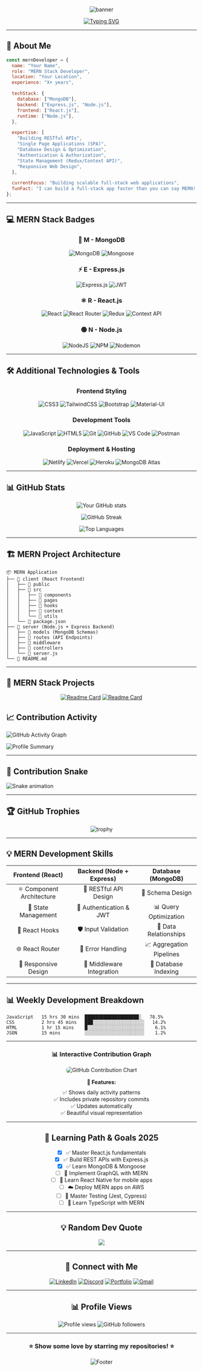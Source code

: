 <div align="center">
<img src="./banner.png" alt="banner">
</div>

<div align="center">

[![Typing SVG](https://readme-typing-svg.herokuapp.com?font=Fira+Code&pause=1000&color=2E9EFF&center=true&vCenter=true&width=435&lines=MERN+Stack+Developer;MongoDB+%7C+Express+%7C+React+%7C+Node.js;Full+Stack+JavaScript+Developer;Building+Scalable+Web+Applications)](https://git.io/typing-svg)

</div>

---

## 🚀 About Me

```javascript
const mernDeveloper = {
  name: "Your Name",
  role: "MERN Stack Developer",
  location: "Your Location",
  experience: "X+ years",

  techStack: {
    database: ["MongoDB"],
    backend: ["Express.js", "Node.js"],
    frontend: ["React.js"],
    runtime: ["Node.js"],
  },

  expertise: [
    "Building RESTful APIs",
    "Single Page Applications (SPA)",
    "Database Design & Optimization",
    "Authentication & Authorization",
    "State Management (Redux/Context API)",
    "Responsive Web Design",
  ],

  currentFocus: "Building scalable full-stack web applications",
  funFact: "I can build a full-stack app faster than you can say MERN! 🚀",
};
```

---

## 💻 MERN Stack Badges

<div align="center">

### 🍃 **M** - MongoDB

![MongoDB](https://img.shields.io/badge/MongoDB-%234ea94b.svg?style=for-the-badge&logo=mongodb&logoColor=white)
![Mongoose](https://img.shields.io/badge/Mongoose-880000.svg?style=for-the-badge&logo=mongoose&logoColor=white)

### ⚡ **E** - Express.js

![Express.js](https://img.shields.io/badge/express.js-%23404d59.svg?style=for-the-badge&logo=express&logoColor=%2361DAFB)
![JWT](https://img.shields.io/badge/JWT-black?style=for-the-badge&logo=JSON%20web%20tokens)

### ⚛️ **R** - React.js

![React](https://img.shields.io/badge/react-%2320232a.svg?style=for-the-badge&logo=react&logoColor=%2361DAFB)
![React Router](https://img.shields.io/badge/React_Router-CA4245?style=for-the-badge&logo=react-router&logoColor=white)
![Redux](https://img.shields.io/badge/redux-%23593d88.svg?style=for-the-badge&logo=redux&logoColor=white)
![Context API](https://img.shields.io/badge/Context--Api-000000?style=for-the-badge&logo=react)

### 🟢 **N** - Node.js

![NodeJS](https://img.shields.io/badge/node.js-6DA55F?style=for-the-badge&logo=node.js&logoColor=white)
![NPM](https://img.shields.io/badge/NPM-%23CB3837.svg?style=for-the-badge&logo=npm&logoColor=white)
![Nodemon](https://img.shields.io/badge/NODEMON-%23323330.svg?style=for-the-badge&logo=nodemon&logoColor=%BBDEAD)

</div>

---

## 🛠️ Additional Technologies & Tools

<div align="center">

### Frontend Styling

![CSS3](https://img.shields.io/badge/css3-%231572B6.svg?style=for-the-badge&logo=css3&logoColor=white)
![TailwindCSS](https://img.shields.io/badge/tailwindcss-%2338B2AC.svg?style=for-the-badge&logo=tailwind-css&logoColor=white)
![Bootstrap](https://img.shields.io/badge/bootstrap-%238511FA.svg?style=for-the-badge&logo=bootstrap&logoColor=white)
![Material-UI](https://img.shields.io/badge/MUI-%230081CB.svg?style=for-the-badge&logo=mui&logoColor=white)

### Development Tools

![JavaScript](https://img.shields.io/badge/javascript-%23323330.svg?style=for-the-badge&logo=javascript&logoColor=%23F7DF1E)
![HTML5](https://img.shields.io/badge/html5-%23E34F26.svg?style=for-the-badge&logo=html5&logoColor=white)
![Git](https://img.shields.io/badge/git-%23F05033.svg?style=for-the-badge&logo=git&logoColor=white)
![GitHub](https://img.shields.io/badge/github-%23121011.svg?style=for-the-badge&logo=github&logoColor=white)
![VS Code](https://img.shields.io/badge/Visual%20Studio%20Code-0078d4.svg?style=for-the-badge&logo=visual-studio-code&logoColor=white)
![Postman](https://img.shields.io/badge/Postman-FF6C37?style=for-the-badge&logo=postman&logoColor=white)

### Deployment & Hosting

![Netlify](https://img.shields.io/badge/netlify-%23000000.svg?style=for-the-badge&logo=netlify&logoColor=#00C7B7)
![Vercel](https://img.shields.io/badge/vercel-%23000000.svg?style=for-the-badge&logo=vercel&logoColor=white)
![Heroku](https://img.shields.io/badge/heroku-%23430098.svg?style=for-the-badge&logo=heroku&logoColor=white)
![MongoDB Atlas](https://img.shields.io/badge/MongoDB%20Atlas-4DB33D?style=for-the-badge&logo=mongodb&logoColor=white)

</div>

---

## 📊 GitHub Stats

<div align="center">

![Your GitHub stats](https://github-readme-stats.vercel.app/api?username=Abdur-Rahman-Apu&show_icons=true&theme=great-gatsby&hide_border=true&count_private=true)

![GitHub Streak](https://streak-stats.demolab.com?user=Abdur-Rahman-Apu&theme=onedark&hide_border=true)

![Top Languages](https://github-readme-stats.vercel.app/api/top-langs/?username=Abdur-Rahman-Apu&theme=great-gatsby&hide_border=true&layout=compact&langs_count=8)

</div>

---

## 🏗️ MERN Project Architecture

```
📦 MERN Application
├── 📁 client (React Frontend)
│   ├── 📁 public
│   ├── 📁 src
│   │   ├── 📁 components
│   │   ├── 📁 pages
│   │   ├── 📁 hooks
│   │   ├── 📁 context
│   │   └── 📁 utils
│   └── 📄 package.json
├── 📁 server (Node.js + Express Backend)
│   ├── 📁 models (MongoDB Schemas)
│   ├── 📁 routes (API Endpoints)
│   ├── 📁 middleware
│   ├── 📁 controllers
│   └── 📄 server.js
└── 📄 README.md
```

---

## 🎯 MERN Stack Projects

<div align="center">

[![Readme Card](https://github-readme-stats.vercel.app/api/pin/?username=Abdur-Rahman-Apu&repo=Bobbili-urban-development-authority&theme=great-gatsby)](https://github.com/Bobbili-urban-development-authority/fullstack-residential-plan-app)
[![Readme Card](https://github-readme-stats.vercel.app/api/pin/?username=Abdur-Rahman-Apu&repo=SDS-Consultancy-Service-Exam-App-Client&theme=great-gatsby)](https://github.com/Abdur-Rahman-Apu/SDS-Consultancy-Service-Exam-App-Client)

</div>

## 📈 Contribution Activity

![GitHub Activity Graph](https://github-readme-activity-graph.vercel.app/graph?username=Abdur-Rahman-Apu&theme=react-dark&hide_border=true&area=true)

<!-- With timezone -->

![Profile Summary](https://github-profile-summary-cards.vercel.app/api/cards/profile-details?username=Abdur-Rahman-Apu&theme=dark&hide_border=true)

---

## 🐍 Contribution Snake

![Snake animation](https://github.com/Abdur-Rahman-Apu/Abdur-Rahman-Apu/blob/output/github-contribution-grid-snake.svg)

---

## 🏆 GitHub Trophies

<div align="center">

![trophy](https://github-profile-trophy.vercel.app/?username=Abdur-Rahman-Apu&theme=merko&no-frame=true&no-bg=false&margin-w=4)

</div>

---

## 💡 MERN Development Skills

<div align="center">

|   **Frontend (React)**    | **Backend (Node + Express)** |  **Database (MongoDB)**  |
| :-----------------------: | :--------------------------: | :----------------------: |
| ⚛️ Component Architecture |    🔧 RESTful API Design     |     🍃 Schema Design     |
|    🎨 State Management    |   🔐 Authentication & JWT    |  📊 Query Optimization   |
|      🎯 React Hooks       |     🛡️ Input Validation      |  🔄 Data Relationships   |
|      🌐 React Router      |      📝 Error Handling       | 📈 Aggregation Pipelines |
|   📱 Responsive Design    |  🚀 Middleware Integration   |   💾 Database Indexing   |

</div>

---

## 📊 Weekly Development Breakdown

<!--START_SECTION:waka-->

```text
JavaScript   15 hrs 30 mins  ████████████████████░   78.5%
CSS          2 hrs 45 mins   ███░░░░░░░░░░░░░░░░░░░   14.2%
HTML         1 hr 15 mins    █░░░░░░░░░░░░░░░░░░░░░    6.1%
JSON         15 mins         ░░░░░░░░░░░░░░░░░░░░░░    1.2%
```

<!--END_SECTION:waka-->

---

<div align="center">
  <h3>📊 Interactive Contribution Graph</h3>
  <img src="https://ghchart.rshah.org/61dafb/Abdur-Rahman-Apu"
       alt="GitHub Contribution Chart"
       title="GitHub Contribution Heatmap"
       style="max-width: 100%; border-radius: 8px;" />

  <div style="margin-top: 15px;">
    <strong>🎯 Features:</strong>
    <div style="text-align: center; margin-top: 10px;">
      ✅ Shows daily activity patterns<br>
      ✅ Includes private repository commits<br>
      ✅ Updates automatically<br>
      ✅ Beautiful visual representation
    </div>
  </div>
</div>

---

<div align="center">

## 🎯 Learning Path & Goals 2025

- [x] ✅ Master React.js fundamentals
- [x] ✅ Build REST APIs with Express.js
- [x] ✅ Learn MongoDB & Mongoose
- [ ] 🔄 Implement GraphQL with MERN
- [ ] 📱 Learn React Native for mobile apps
- [ ] ☁️ Deploy MERN apps on AWS
- [ ] 🧪 Master Testing (Jest, Cypress)
- [ ] 🔧 Learn TypeScript with MERN

---

## 💡 Random Dev Quote

<div align="center">

![](https://quotes-github-readme.vercel.app/api?type=horizontal&theme=dracula)

</div>

---

## 🤝 Connect with Me

<div align="center">

[![LinkedIn](https://img.shields.io/badge/LinkedIn-%230077B5.svg?logo=linkedin&logoColor=white)](https://linkedin.com/in/abdur-rahman-apu)
[![Discord](https://img.shields.io/badge/Discord-%231DA1F2.svg?logo=Discord&logoColor=white)](https://discord.com/abdurrahman1999)
[![Portfolio](https://img.shields.io/badge/Portfolio-%23FF5722.svg?logo=todoist&logoColor=white)](https://abdur-rahman-apu-portfolio.netlify.app/)
[![Gmail](https://img.shields.io/badge/Gmail-D14836?logo=gmail&logoColor=white)](mailto:abdurrahmany418@gmail.com)

</div>

---

## 📊 Profile Views

<div align="center">

![Profile views](https://komarev.com/ghpvc/?username=Abdur-Rahman-Apu&label=Profile%20views&color=0e75b6&style=flat)
![GitHub followers](https://img.shields.io/github/followers/Abdur-Rahman-Apu?label=Followers&style=social)

</div>

---

<div align="center">

### ⭐ Show some love by starring my repositories! ⭐

![Footer](https://capsule-render.vercel.app/api?type=waving&color=gradient&height=100&section=footer)

</div>
